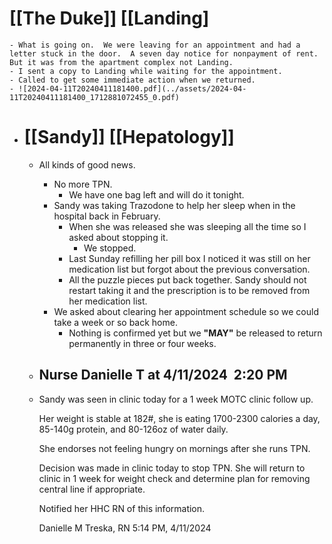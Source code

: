 # [[The Duke]] [[Landing]
	- What is going on.  We were leaving for an appointment and had a letter stuck in the door.  A seven day notice for nonpayment of rent.  But it was from the apartment complex not Landing.
	- I sent a copy to Landing while waiting for the appointment.
	- Called to get some immediate action when we returned.
	- ![2024-04-11T20240411181400.pdf](../assets/2024-04-11T20240411181400_1712881072455_0.pdf)
- # [[Sandy]] [[Hepatology]]
	- All kinds of good news.
		- No more TPN.
			- We have one bag left and will do it tonight.
		- Sandy was taking Trazodone to help her sleep when in the hospital back in February.
			- When she was released she was sleeping all the time so I asked about stopping it.
				- We stopped.
			- Last Sunday refilling her pill box I noticed it was still on her medication list but forgot about the previous conversation.
			- All the puzzle pieces put back together.  Sandy should not restart taking it and the prescription is to be removed from her medication list.
		- We asked about clearing her appointment schedule so we could take a week or so back home.
			- Nothing is confirmed yet but we **"MAY"** be released to return permanently in three or four weeks.
	- ## Nurse Danielle T at 4/11/2024  2:20 PM
	- Sandy was seen in clinic today for a 1 week MOTC clinic follow up. 
	  
	  
	  
	  Her weight is stable at 182#, she is eating 1700-2300 calories a day, 85-140g protein, and 80-126oz of water daily. 
	  
	  
	  
	  She endorses not feeling hungry on mornings after she runs TPN. 
	  
	  
	  
	  Decision was made in clinic today to stop TPN. She will return to clinic in 1 week for weight check and determine plan for removing central line if appropriate. 
	  
	  
	  
	  Notified her HHC RN of this information. 
	  
	  
	  
	  Danielle M Treska, RN
	  5:14 PM, 4/11/2024